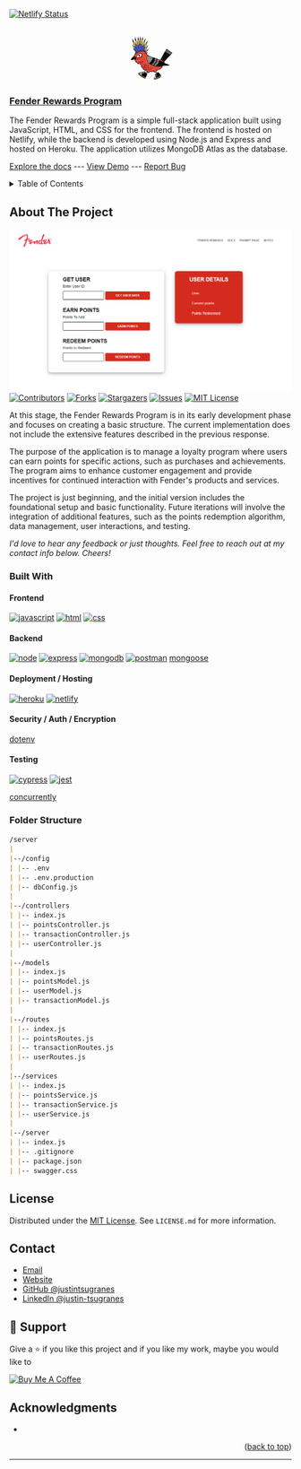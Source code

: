 <a name="readme-top"></a>

<!-- STATUS BADGES -->

[![Netlify Status](https://api.netlify.com/api/v1/badges/190615d9-f107-409b-9855-22f0999b6a33/deploy-status)](https://app.netlify.com/sites/willowy-kheer-7c8f81/deploys)

<!-- PROJECT HEADING -->
<br />
<div align="center">
  <a href="https://github.com/justintsugranes/">
    <img src="images/logo.jpg" alt="Logo" width="80" height="80">
  </a>
</div>

### [Fender Rewards Program][project-url]

The Fender Rewards Program is a simple full-stack application built using JavaScript, HTML, and CSS for the frontend. The frontend is hosted on Netlify, while the backend is developed using Node.js and Express and hosted on Heroku. The application utilizes MongoDB Atlas as the database.

[Explore the docs][repo-url] --- [View Demo][project-url] --- [Report Bug][issues-url]

<!-- TABLE OF CONTENTS -->
<details>
  <summary>Table of Contents</summary>
  <ol>
    <li>
      <a href="#about-the-project">About The Project</a>
      <ul>
        <li><a href="#built-with">Built With</a></li>
      </ul>
    </li>
    <!-- <li>
      <a href="#getting-started">Getting Started</a>
      <ul>
        <li><a href="#prerequisites">Prerequisites</a></li>
        <li><a href="#installation">Installation</a></li>
      </ul>
    </li>
    <li><a href="#usage">Usage</a></li>
    <li><a href="#roadmap">Roadmap</a></li> -->
    <li><a href="#license">License</a></li>
    <li><a href="#contact">Contact</a></li>
  </ol>
</details>

## About The Project

[![Project Screen Shot][project-screenshot]][project-url] [![Contributors][contributors-shield]][contributors-url] [![Forks][forks-shield]][forks-url] [![Stargazers][stars-shield]][stars-url] [![Issues][issues-shield]][issues-url] [![MIT License][license-shield]][license-url]

At this stage, the Fender Rewards Program is in its early development phase and focuses on creating a basic structure. The current implementation does not include the extensive features described in the previous response.

The purpose of the application is to manage a loyalty program where users can earn points for specific actions, such as purchases and achievements. The program aims to enhance customer engagement and provide incentives for continued interaction with Fender's products and services.

The project is just beginning, and the initial version includes the foundational setup and basic functionality. Future iterations will involve the integration of additional features, such as the points redemption algorithm, data management, user interactions, and testing.

_I'd love to hear any feedback or just thoughts. Feel free to reach out at my contact info below. Cheers!_

### Built With

#### Frontend

<!-- - **Web** -->

[![javascript]][javascript-url]
[![html]][html-url]
[![css]][css-url]

<!-- - **UI/UX / Graphic Design** -->
  <!-- [![figma]][figma-url] -->

#### Backend

<!-- - **API** -->

[![node]][node-url]
[![express]][express-url]
[![mongodb]][mongodb-url]
[![postman]][postman-url]
[mongoose]

#### Deployment / Hosting

[![heroku]][heroku-url]
[![netlify]][netlify-url]

<!-- [![stackblitz]][stackblitz-url] -->

#### Security / Auth / Encryption

<!-- [jwt] -->
<!-- [google-auth] -->
<!-- [bcrypt] -->
<!-- [nanoid -->
<!-- [uuid] -->

[dotenv](https://www.npmjs.com/package/dotenv)

#### Testing

[![cypress]][cypress-url]
[![jest]][jest-url]

<!-- #### Misc Packages -->

[concurrently](https://www.npmjs.com/package/concurrently)

<!-- [![eslint]][eslint-url] -->
<!-- [![prettier]][prettier-url] -->
<!-- [![copilot]][copilot-url] -->

<!-- TODO: UPDATE INFO -->

<!-- ## Getting Started

This is an example of how you may give instructions on setting up your project locally.
To get a local copy up and running follow these simple example steps. -->

<!-- TODO: UPDATE PREREQUISITES -->

<!-- ### Prerequisites

This is an example of how to list things you need to use the software and how to install them.

- npm

  ```sh
  npm install npm@latest -g
  ``` -->

<!-- TODO: UPDATE INSTALLATION INFO -->

<!-- ### Installation

1. Get a free API Key at [https://example.com][api-key-link]

2. Clone the repo

   ```sh
   git clone https://github.com/justintsugranes/project_fender-rewards.git
   ```

3. Install NPM packages

   ```sh
   npm install
   ```

4. Enter your API in `config.js`

   ```js
   const API_KEY = "ENTER YOUR API"
   ``` -->

<!-- TODO: UPDATE USAGE EXAMPLES -->

<!-- ## Usage

Use this space to show useful examples of how a project can be used. Additional screenshots, code examples and demos work well in this space. You may also link to more resources.

_For more examples, please refer to the [Documentation][repo-url]_ -->

### Folder Structure

<!-- ```md
├── client
│ ├── node_modules
│ ├── public
│ ├── src
│ ├── .gitignore
│ ├── package-lock.json
│ ├── package.json

│ └── README.md
├── node_modules
├── .gitignore
├── index.js
├── package-lock.json
└── package.json
``` -->

```md
/server
|
|--/config
| |-- .env
| |-- .env.production
| |-- dbConfig.js
|
|--/controllers
| |-- index.js
| |-- pointsController.js
| |-- transactionController.js
| |-- userController.js
|
|--/models
| |-- index.js
| |-- pointsModel.js
| |-- userModel.js
| |-- transactionModel.js
|
|--/routes
| |-- index.js
| |-- pointsRoutes.js
| |-- transactionRoutes.js
| |-- userRoutes.js
|
|--/services
| |-- index.js
| |-- pointsService.js
| |-- transactionService.js
| |-- userService.js
|
|--/server
| |-- index.js
| |-- .gitignore
| |-- package.json
| |-- swagger.css
```

<!-- ## Features

### Frontend Features

1.

### Backend Features

1.
2. -->

<!-- TODO: UPDATE ROADMAP -->

<!-- ## Roadmap

- [ ] Feature 1
- [ ] Feature 2
- [ ] Feature 3
  - [ ] Nested Feature

See the [open issues][issues-url] for a full list of proposed features (and known issues). -->

## License

Distributed under the [MIT License][license-url]. See `LICENSE.md` for more information.

## Contact

- [Email](mailto:justinjontsugranes@gmail.com?subject=Hi%2C%20from%20GitHub%21')
- [Website](https://justintsugranes.com)
- [GitHub @justintsugranes](https://github.com/justintsugranes 'Justin Tsugranes')
- [LinkedIn @justin-tsugranes](https://linkedin.com/in/justin-tsugranes)

## 🤝 Support

Give a ⭐️ if you like this project and if you like my work, maybe you would like to

<a href="https://www.buymeacoffee.com/tsugranes" target="_blank"><img src="https://cdn.buymeacoffee.com/buttons/v2/default-red.png" alt="Buy Me A Coffee" width="150"></a>

## Acknowledgments

- []()

<p align="right">(<a href="#readme-top">back to top</a>)</p>

---

<!-- LINK & IMAGE VARIABLES -->
<!-- https://www.markdownguide.org/basic-syntax/#reference-style-links -->

[project-screenshot]: images/project-screenshot.png
[project-url]: INSERT_PROJECT_URL
[repo-url]: https://github.com/justintsugranes/project_fender-rewards.git
[contributors-shield]: https://img.shields.io/github/contributors/justintsugranes/project_fender-rewards.svg?style=for-the-badge
[contributors-url]: https://github.com/justintsugranes/project_fender-rewards/graphs/contributors
[forks-shield]: https://img.shields.io/github/forks/justintsugranes/project_fender-rewards.svg?style=for-the-badge
[forks-url]: https://github.com/justintsugranes/project_fender-rewards/network/members
[stars-shield]: https://img.shields.io/github/stars/justintsugranes/project_fender-rewards.svg?style=for-the-badge
[stars-url]: https://github.com/justintsugranes/project_fender-rewards/stargazers
[issues-shield]: https://img.shields.io/github/issues/justintsugranes/project_fender-rewards.svg?style=for-the-badge
[issues-url]: https://github.com/justintsugranes/project_fender-rewards/issues
[license-shield]: https://img.shields.io/github/license/justintsugranes/project_fender-rewards.svg?style=for-the-badge
[license-url]: https://github.com/justinTsugranes/project_fender-rewards/blob/main/LICENSE.md

<!-- TECH SHIELD VARIABLES -->

<!-- WEB LANGUANGES /  LIBRARIES / FRAMEWORKS -->

[javascript]: https://img.shields.io/badge/JavaScript-F7DF1E?style=for-the-badge&logo=javascript&logoColor=white
[javascript-url]: https://developer.mozilla.org/en-US/docs/Web/JavaScript

<!-- UI / CSS LIBRARIES -->

[html]: https://img.shields.io/badge/HTML5-e34f26?style=for-the-badge&logo=html5&logoColor=white
[html-url]: https://developer.mozilla.org/en-US/docs/Glossary/HTML5
[css]: https://img.shields.io/badge/CSS3-1572B6?style=for-the-badge&logo=css3&logoColor=white
[css-url]: https://developer.mozilla.org/en-US/docs/Web/CSS

<!-- API -->

[express]: https://img.shields.io/badge/Express.js-000000?style=for-the-badge&logo=express&logoColor=white
[express-url]: https://expressjs.com/
[node]: https://img.shields.io/badge/Node.Js-2343853?style=for-the-badge&logo=node.js&logoColor=white
[node-url]: https://nodejs.org/
[postman]: https://img.shields.io/badge/Postman-FF6C37?style=for-the-badge&logo=postman&logoColor=white
[postman-url]: https://www.postman.com/

<!-- APIS -->

<!-- DATABASE -->

[mongodb]: https://img.shields.io/badge/MongoDB-47A248?style=for-the-badge&logo=mongodb&logoColor=white
[mongodb-url]: https://www.mongodb.com/home
[mongoose]: https://mongoosejs.com/docs/

<!-- AUTH / SECURITY-->

<!-- [bcrypt]: https://www.npmjs.com/package/bcrypt -->
<!-- [google-auth]: https://www.npmjs.com/package/google-auth-library -->
<!-- [jwt]: https://jwt.io/ -->
<!-- [nanoid]:  -->
<!-- [uuid]:  -->

<!-- TESTING -->

[cypress]: https://img.shields.io/badge/Cypress-17202C?style=for-the-badge&logo=cypress&logoColor=white
[cypress-url]: https://www.cypress.io/
[jest]: https://img.shields.io/badge/Jest-C21325?style=for-the-badge&logo=jest&logoColor=white
[jest-url]: https://jestjs.io/

<!-- HOSTING / DEPLOYMENT -->

[heroku]: https://img.shields.io/badge/Heroku-563D7C?style=for-the-badge&logo=heroku&logoColor=white
[heroku-url]: https://www.heroku.com/
[netlify]: https://img.shields.io/badge/Netlify-00C7B7?style=for-the-badge&logo=netlify&logoColor=white
[netlify-url]: https://www.netlify.com/

<!-- DEV -->

<!-- [eslint]: https://img.shields.io/badge/ESLint-4B32C3?style=for-the-badge&logo=eslint&logoColor=white
[eslint-url]: https://eslint.org/ -->
<!-- [prettier]: https://img.shields.io/badge/Prettier-F7B93E?style=for-the-badge&logo=prettier&logoColor=white
[prettier-url]: https://prettier.io/ -->
<!-- [copilot]: https://img.shields.io/badge/CoPilot-181717?style=for-the-badge&logo=github&logoColor=white
[copilot-url]: https://github.com/features/copilot -->
